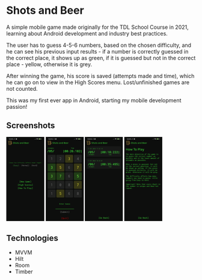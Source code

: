 # Shots and Beer
A simple mobile game made originally for the TDL School Course in 2021, learning about Android development and industry best practices.

The user has to guess 4-5-6 numbers, based on the chosen difficulty, and he can see his previous input results - if a number is correctly guessed in the correct place, it shows up as green, if it is guessed but not in the correct place - yellow, otherwise it is grey.

After winning the game, his score is saved (attempts made and time), which he can go on to view in the High Scores menu. Lost/unfinished games are not counted.

This was my first ever app in Android, starting my mobile development passion!

## Screenshots
<img src="screenshots/Start.png" alt="Start Menu" width="20%"/> <img src="screenshots/Game.png" alt="Game View" width="20%"/> <img src="screenshots/HighScores.png" alt="High Score Menu" width="20%"/> <img src="screenshots/HowToPlay.png" alt="How To Play" width="20%"/>

## Technologies
- MVVM
- Hilt
- Room
- Timber
